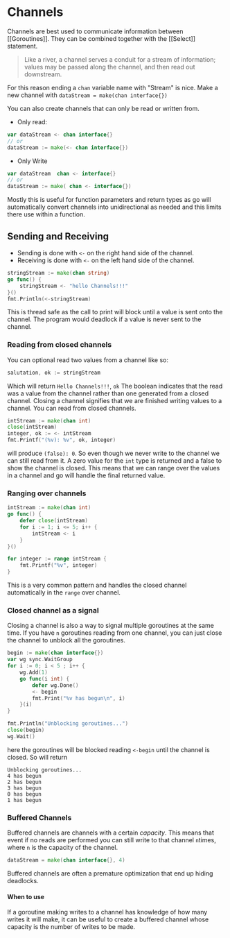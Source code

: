 # Channels
Channels are best used to communicate information between [[Goroutines]]. They can be combined together with the [[Select]] statement. 

>Like a river, a channel serves a conduit for a stream of information; values may be passed along the channel, and then read out downstream.

For this reason ending a `chan` variable name with "Stream" is nice. Make a new channel with `dataStream = make(chan interface{})`

You can also create channels that can only be read or written from. 
- Only read:
```go
var dataStream <- chan interface{}
// or
dataStream := make(<- chan interface{})
```
- Only Write
```go
var dataStream  chan <- interface{}
// or
dataStream := make( chan <- interface{})
```
Mostly this is useful for function parameters and return types as go will automatically convert channels into unidirectional as needed and this limits there use within a function.

## Sending and Receiving 
- Sending is done with `<-` on the right hand side of the channel.
- Receiving is done with `<-` on the left hand side of the channel.
```go
stringStream := make(chan string)
go func() {
	stringStream <- "hello Channels!!!"
}()
fmt.Println(<-stringStream)
```
This is thread safe as the call to print will block until a value is sent onto the channel. The program would deadlock if a value is never sent to the channel.

### Reading from closed channels
You can optional read two values from a channel like so:
```go
salutation, ok := stringStream
```
Which will return `Hello Channels!!!`, `ok` The boolean indicates that the read was a value from the channel rather than one generated from a closed channel. 
Closing a channel signifies that we are finished writing values to a channel. You can read from closed channels.
```go
intStream := make(chan int)
close(intStream)
integer, ok := <- intStream
fmt.Printf("(%v): %v", ok, integer)
```
will produce `(false): 0`. So even though we never write to the channel we can still read from it. A zero value for the `int` type is returned and a false to show the channel is closed. This means that we can range over the values in a channel and go will handle the final returned value.

### Ranging over channels
```go
intStream := make(chan int)
go func() {
	defer close(intStream)
	for i := 1; i <= 5; i++ {
		intStream <- i
	}
}()

for integer := range intStream {
	fmt.Printf("%v", integer)
}
```
This is a very common pattern and handles the closed channel automatically in the `range` over channel.

### Closed channel as a signal
Closing a channel is also a way to signal multiple goroutines at the same time. If you have `n` goroutines reading from one channel, you can just close the channel to unblock all the goroutines.
```go
begin := make(chan interface{})
var wg sync.WaitGroup
for i := 0; i < 5 ; i++ {
	wg.Add(1)
	go func(i int) {
		defer wg.Done()
		<- begin
		fmt.Print("%v has begun\n", i)
	}(i)
}

fmt.Println("Unblocking goroutines...")
close(begin)
wg.Wait()
```
here the goroutines will be blocked reading `<-begin` until the channel is closed. So will return
```
Unblocking goroutines...
4 has begun
2 has begun
3 has begun
0 has begun
1 has begun
```

### Buffered Channels
Buffered channels are channels with a certain *capacity*. This means that event if no reads are performed you can still write to that channel `n`times, where `n` is the capacity of the channel.
```go
dataStream = make(chan interface{}, 4)
```
Buffered channels are often a premature optimization that end up hiding deadlocks.
#### When to use
If a goroutine making writes to a channel has knowledge of how many writes it will make, it can be useful to create a buffered channel whose capacity is the number of writes to be made.
